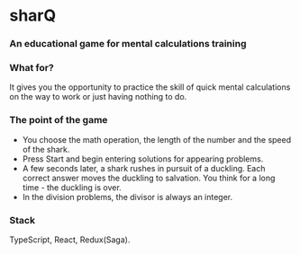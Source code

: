 # sharQ
### An educational game for mental calculations training

### What for?
It gives you the opportunity to practice the skill of quick mental calculations on the way to work or just having nothing to do.

### The point of the game
* You choose the math operation, the length of the number and the speed of the shark.
* Press Start and begin entering solutions for appearing problems.
* A few seconds later, a shark rushes in pursuit of a duckling. Each correct answer moves the duckling to salvation. You think for a long time - the duckling is over.
* In the division problems, the divisor is always an integer.


### Stack
TypeScript, React, Redux(Saga). 